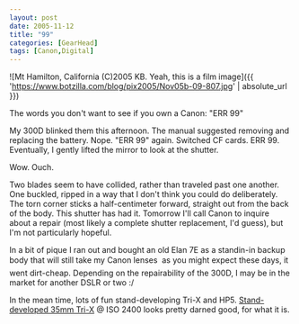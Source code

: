 ```yaml
---
layout: post
date: 2005-11-12
title: "99"
categories: [GearHead]
tags: [Canon,Digital]
---
```



![Mt Hamilton, California (C)2005 KB. Yeah, this is a film image]({{ 'https://www.botzilla.com/blog/pix2005/Nov05b-09-807.jpg' | absolute_url }})


The words you don't want to see if you own a Canon: "ERR 99"

My 300D blinked them this afternoon. The manual suggested removing and replacing the battery. Nope. "ERR 99" again. Switched CF cards. ERR 99. Eventually, I  gently lifted the mirror to look at the shutter.

Wow. Ouch.

<!--more-->
Two blades seem to have collided, rather than traveled past one another. One buckled, ripped in a way that I don't think you could do deliberately. The torn corner sticks a half-centimeter forward, straight out from the back of the body. This shutter has had it. Tomorrow I'll call Canon to inquire about a repair (most likely a complete shutter replacement, I'd guess), but I'm not particularly hopeful. 

In a bit of pique I ran out and bought an old Elan 7E as a standin-in backup body that will still take my Canon lenses &#151; as you might expect these days, it went dirt-cheap. Depending on the repairability of the 300D, I may be in the market for another DSLR or two :/

In the mean time, lots of fun stand-developing Tri-X and HP5. <a href="http://www.flickr.com/photos/bjorke/61201036/">Stand-developed 35mm Tri-X</a> @ ISO 2400 looks pretty darned good, for what it is.
